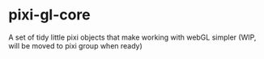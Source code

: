 # pixi-gl-core

A set of tidy little pixi objects that make working with webGL simpler (WIP, will be moved to pixi group when ready)

